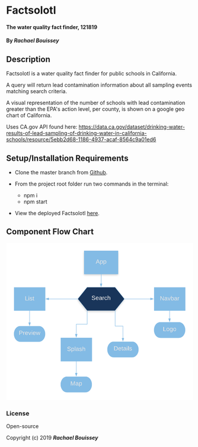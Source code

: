 
# Factsolotl 

#### The water quality fact finder, 121819

#### By _**Rachael Bouissey**_

## Description


Factsolotl is a water quality fact finder for public schools in California. 

A query will return lead contamination information about all sampling events matching search criteria. 

A visual representation of the number of schools with lead contamination greater than the EPA's action level, per county, is shown on a google geo chart of California. 

Uses CA.gov API found here: https://data.ca.gov/dataset/drinking-water-results-of-lead-sampling-of-drinking-water-in-california-schools/resource/5ebb2d68-1186-4937-acaf-8564c9a01ed6



## Setup/Installation Requirements

* Clone the master branch from [Github](https://github.com/rbouissey/Factsolotl).


* From the project root folder run two commands in the terminal:
  - npm i
  - npm start

* View the deployed Factsolotl [here](https://rbouissey.github.io/Factsolotl/).


## Component Flow Chart

![Factsolotl](FactsolotlFlow.png)

### License

Open-source

Copyright (c) 2019 **_Rachael Bouissey_**